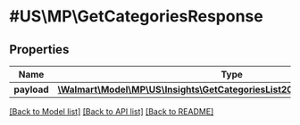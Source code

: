 # #US\MP\GetCategoriesResponse

## Properties

Name | Type | Description | Notes
------------ | ------------- | ------------- | -------------
**payload** | [**\Walmart\Model\MP\US\Insights\GetCategoriesList200ResponsePayloadInner[]**](GetCategoriesList200ResponsePayloadInner.md) |  | [optional]


[[Back to Model list]](../) [[Back to API list]](../../Api/US/MP) [[Back to README]](../../README.md)
